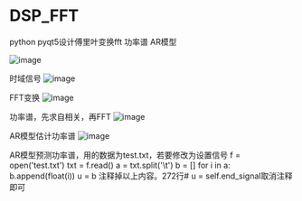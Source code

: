 # DSP_FFT
python pyqt5设计傅里叶变换fft 功率谱 AR模型

![image](https://user-images.githubusercontent.com/81954499/197120713-4e56a0de-2416-4e56-9d64-39f9f49eecd3.png)

时域信号
![image](https://user-images.githubusercontent.com/81954499/197120954-06e5af95-8091-446a-bcb1-c765ac1e1b12.png)

FFT变换
![image](https://user-images.githubusercontent.com/81954499/197120971-c1c4e01a-8bdc-4eb6-9f4d-2aeaa398bbab.png)

功率谱，先求自相关，再FFT
![image](https://user-images.githubusercontent.com/81954499/197120993-cc521ba9-9abd-4984-8f5b-1b4495aad8b3.png)

AR模型估计功率谱
![image](https://user-images.githubusercontent.com/81954499/197121022-ed0383ff-c443-445b-a854-9c214eea41a3.png)


AR模型预测功率谱，用的数据为test.txt，若要修改为设置信号
f = open('test.txt')
        txt = f.read()
        a = txt.split('\t')
        b = []
        for i in a:
            b.append(float(i))
        u = b
   注释掉以上内容。272行# u = self.end_signal取消注释即可
